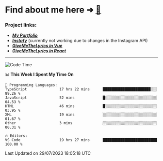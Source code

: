 # Find about me here ➜ [🧑](https://pauabella.dev)

### Project links:
- ***[My Portfolio](https://pauabella.dev)***
- ***[Instafy](https://instafy.me)*** (currently not working due to changes in the Instagram API)
- ***[GiveMeTheLyrics in Vue](https://lyrics.pauabella.dev)***
- ***[GiveMeTheLyrics in React](https://pauabella.dev/GiveMeTheLyrics)***

---
<!--START_SECTION:waka-->
![Code Time](http://img.shields.io/badge/Code%20Time-2%2C341%20hrs%2018%20mins-blue)

📊 **This Week I Spent My Time On** 

```text
💬 Programming Languages: 
TypeScript               17 hrs 22 mins      ██████████████████████░░░   89.26 % 
JavaScript               52 mins             █░░░░░░░░░░░░░░░░░░░░░░░░   04.53 % 
HTML                     46 mins             █░░░░░░░░░░░░░░░░░░░░░░░░   03.95 % 
XML                      19 mins             ░░░░░░░░░░░░░░░░░░░░░░░░░   01.67 % 
Other                    3 mins              ░░░░░░░░░░░░░░░░░░░░░░░░░   00.31 % 

🔥 Editors: 
VS Code                  19 hrs 27 mins      █████████████████████████   100.00 % 
```


 Last Updated on 29/07/2023 18:05:18 UTC
<!--END_SECTION:waka-->
